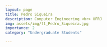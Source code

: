 ```yaml
---
layout: page
title: Pedro Siqueira
description: Computer Engineering <br> UFRJ
img: assets/img/ft_Pedro_Siqueira.jpg
importance: 2
category: "Undergraduate Students"

---
```

